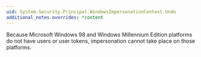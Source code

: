 ```yaml
---
uid: System.Security.Principal.WindowsImpersonationContext.Undo
additional_notes.overrides: *content
---
```


<p>Because Microsoft Windows 98 and Windows Millennium Edition platforms do not have users or user tokens, impersonation cannot take place on those platforms.</p>


